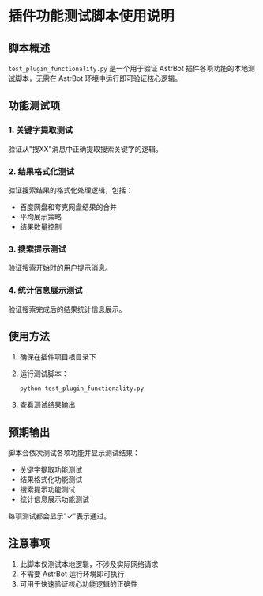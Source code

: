 # 插件功能测试脚本使用说明

## 脚本概述

`test_plugin_functionality.py` 是一个用于验证 AstrBot 插件各项功能的本地测试脚本，无需在 AstrBot 环境中运行即可验证核心逻辑。

## 功能测试项

### 1. 关键字提取测试
验证从"搜XX"消息中正确提取搜索关键字的逻辑。

### 2. 结果格式化测试
验证搜索结果的格式化处理逻辑，包括：
- 百度网盘和夸克网盘结果的合并
- 平均展示策略
- 结果数量控制

### 3. 搜索提示测试
验证搜索开始时的用户提示消息。

### 4. 统计信息展示测试
验证搜索完成后的结果统计信息展示。

## 使用方法

1. 确保在插件项目根目录下
2. 运行测试脚本：
   ```bash
   python test_plugin_functionality.py
   ```

3. 查看测试结果输出

## 预期输出

脚本会依次测试各项功能并显示测试结果：
- 关键字提取功能测试
- 结果格式化功能测试
- 搜索提示功能测试
- 统计信息展示功能测试

每项测试都会显示"✓"表示通过。

## 注意事项

1. 此脚本仅测试本地逻辑，不涉及实际网络请求
2. 不需要 AstrBot 运行环境即可执行
3. 可用于快速验证核心功能逻辑的正确性